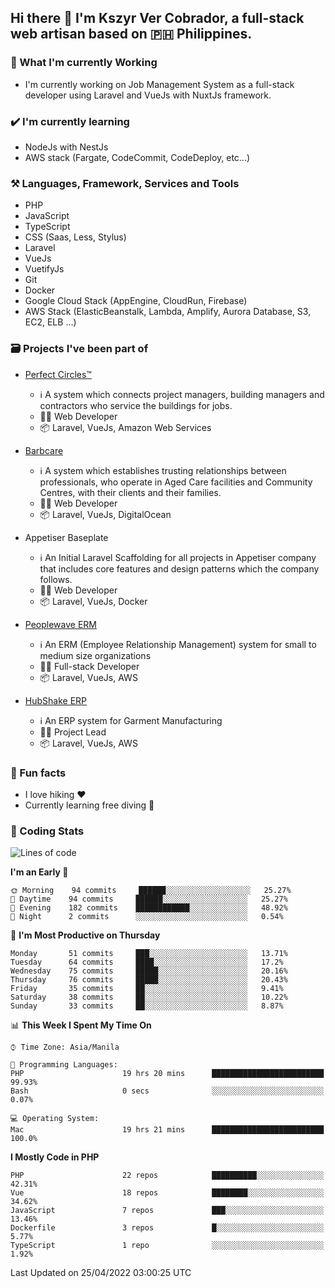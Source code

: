 ## Hi there 👋 I'm Kszyr Ver Cobrador, a full-stack web artisan based on 🇵🇭 Philippines.

### 🚀 What I'm currently Working

- I'm currently working on Job Management System as a full-stack developer using Laravel and VueJs with NuxtJs framework.

### ✔️ I'm currently learning

- NodeJs with NestJs
- AWS stack (Fargate, CodeCommit, CodeDeploy, etc...)

### ⚒️ Languages, Framework, Services and Tools
- PHP
- JavaScript
- TypeScript
- CSS (Saas, Less, Stylus)
- Laravel
- VueJs
- VuetifyJs
- Git
- Docker
- Google Cloud Stack (AppEngine, CloudRun, Firebase)
- AWS Stack (ElasticBeanstalk, Lambda, Amplify, Aurora Database, S3, EC2, ELB ...)


### 🗃 Projects I've been part of

- <a href="https://perfectcircles.com.au/" target="_blank">Perfect Circles™</a>

  - ℹ️ A system which connects project managers, building managers and contractors who service the buildings for jobs.
  - 👨‍💻 Web Developer
  - 📦 Laravel, VueJs, Amazon Web Services

- <a href="https://appetiser.com.au/portfolio/barbcare" target="_blank">Barbcare</a>

  - ℹ️ A system which establishes trusting relationships between professionals, who operate in Aged Care facilities and Community Centres, with their clients and their families.
  - 👨‍💻 Web Developer
  - 📦 Laravel, VueJs, DigitalOcean

- Appetiser Baseplate

  - ℹ️ An Initial Laravel Scaffolding for all projects in Appetiser company that includes core features and design patterns which the company follows.
  - 👨‍💻 Web Developer
  - 📦 Laravel, VueJs, Docker

- <a href="https://peoplewave.co" target="_blank">Peoplewave ERM</a>

  - ℹ️ An ERM (Employee Relationship Management) system for small to medium size organizations
  - 👨‍💻 Full-stack Developer
  - 📦 Laravel, VueJs, AWS

- <a href="https://www.posbang.com/garment-erp" target="_blank">HubShake ERP</a>

  - ℹ️ An ERP system for Garment Manufacturing
  - 👨‍💻 Project Lead
  - 📦 Laravel, VueJs, AWS

### 🌴 Fun facts

- I love hiking ❤️
- Currently learning free diving 🥽

### 🌟 Coding Stats

<!-- WakaTime Stats -->

<!--START_SECTION:waka-->
![Lines of code](https://img.shields.io/badge/From%20Hello%20World%20I%27ve%20Written-501%20Thousand%20lines%20of%20code-blue)

**I'm an Early 🐤** 

```text
🌞 Morning    94 commits     ██████░░░░░░░░░░░░░░░░░░░   25.27% 
🌆 Daytime    94 commits     ██████░░░░░░░░░░░░░░░░░░░   25.27% 
🌃 Evening    182 commits    ████████████░░░░░░░░░░░░░   48.92% 
🌙 Night      2 commits      ░░░░░░░░░░░░░░░░░░░░░░░░░   0.54%

```
📅 **I'm Most Productive on Thursday** 

```text
Monday       51 commits     ███░░░░░░░░░░░░░░░░░░░░░░   13.71% 
Tuesday      64 commits     ████░░░░░░░░░░░░░░░░░░░░░   17.2% 
Wednesday    75 commits     █████░░░░░░░░░░░░░░░░░░░░   20.16% 
Thursday     76 commits     █████░░░░░░░░░░░░░░░░░░░░   20.43% 
Friday       35 commits     ██░░░░░░░░░░░░░░░░░░░░░░░   9.41% 
Saturday     38 commits     ██░░░░░░░░░░░░░░░░░░░░░░░   10.22% 
Sunday       33 commits     ██░░░░░░░░░░░░░░░░░░░░░░░   8.87%

```


📊 **This Week I Spent My Time On** 

```text
⌚︎ Time Zone: Asia/Manila

💬 Programming Languages: 
PHP                      19 hrs 20 mins      █████████████████████████   99.93% 
Bash                     0 secs              ░░░░░░░░░░░░░░░░░░░░░░░░░   0.07%

💻 Operating System: 
Mac                      19 hrs 21 mins      █████████████████████████   100.0%

```

**I Mostly Code in PHP** 

```text
PHP                      22 repos            ██████████░░░░░░░░░░░░░░░   42.31% 
Vue                      18 repos            ████████░░░░░░░░░░░░░░░░░   34.62% 
JavaScript               7 repos             ███░░░░░░░░░░░░░░░░░░░░░░   13.46% 
Dockerfile               3 repos             █░░░░░░░░░░░░░░░░░░░░░░░░   5.77% 
TypeScript               1 repo              ░░░░░░░░░░░░░░░░░░░░░░░░░   1.92%

```



 Last Updated on 25/04/2022 03:00:25 UTC
<!--END_SECTION:waka-->
